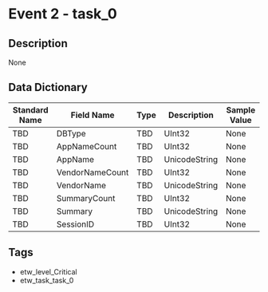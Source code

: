 # Event 2 - task_0

## Description
None

## Data Dictionary
|Standard Name|Field Name|Type|Description|Sample Value|
|---|---|---|---|---|
|TBD|DBType|TBD|UInt32|None|None|
|TBD|AppNameCount|TBD|UInt32|None|None|
|TBD|AppName|TBD|UnicodeString|None|None|
|TBD|VendorNameCount|TBD|UInt32|None|None|
|TBD|VendorName|TBD|UnicodeString|None|None|
|TBD|SummaryCount|TBD|UInt32|None|None|
|TBD|Summary|TBD|UnicodeString|None|None|
|TBD|SessionID|TBD|UInt32|None|None|

## Tags
* etw_level_Critical
* etw_task_task_0
